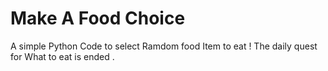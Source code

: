 # Make A Food Choice
A simple Python Code to select  Ramdom food Item to eat ! The daily quest for What to eat is ended .
